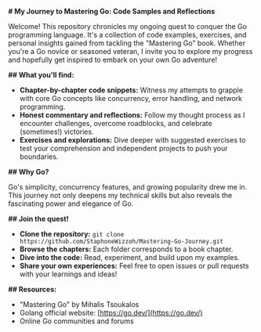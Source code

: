 **# My Journey to Mastering Go: Code Samples and Reflections**

Welcome! This repository chronicles my ongoing quest to conquer the Go programming language.
It's a collection of code examples, exercises, and personal insights gained from tackling the "Mastering Go" book.
Whether you're a Go novice or seasoned veteran, I invite you to explore my progress and hopefully get inspired to embark on your own Go adventure!

**## What you'll find:**

* **Chapter-by-chapter code snippets:** Witness my attempts to grapple with core Go concepts like concurrency, error handling, and network programming.
* **Honest commentary and reflections:** Follow my thought process as I encounter challenges, overcome roadblocks, and celebrate (sometimes!) victories.
* **Exercises and explorations:** Dive deeper with suggested exercises to test your comprehension and independent projects to push your boundaries.

**## Why Go?**

Go's simplicity, concurrency features, and growing popularity drew me in.
This journey not only deepens my technical skills but also reveals the fascinating power and elegance of Go.

**## Join the quest!**

* **Clone the repository:** `git clone https://github.com/StaphoneWizzoh/Mastering-Go-Journey.git`
* **Browse the chapters:** Each folder corresponds to a book chapter.
* **Dive into the code:** Read, experiment, and build upon my examples.
* **Share your own experiences:** Feel free to open issues or pull requests with your learnings and ideas!

**## Resources:**

* "Mastering Go" by Mihalis Tsoukalos
* Golang official website: [https://go.dev/](https://go.dev/)
* Online Go communities and forums



